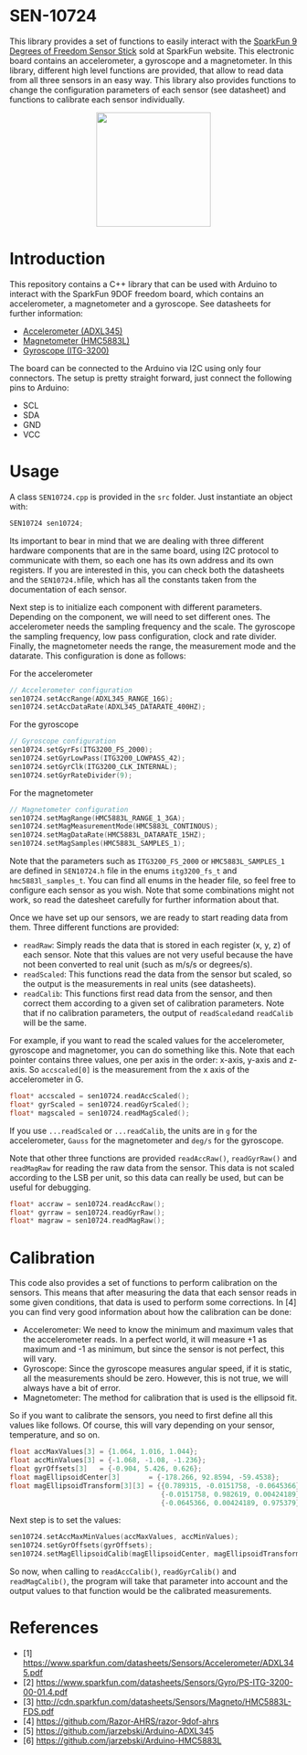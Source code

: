 # SEN-10724

This library provides a set of functions to easily interact with the [SparkFun 9 Degrees of Freedom Sensor Stick](https://www.sparkfun.com/products/retired/10724) sold at SparkFun website. This electronic board contains an accelerometer, a gyroscope and a magnetometer. In this library, different high level functions are provided, that allow to read data from all three sensors in an easy way. This library also provides functions to change the configuration parameters of each sensor (see datasheet) and functions to calibrate each sensor individually.

<p align="center">
  <img width="200" height="200" src="https://cdn.sparkfun.com//assets/parts/5/6/0/5/10724-01a.jpg">
</p>


# Introduction
This repository contains a C++ library that can be used with Arduino to interact with the SparkFun 9DOF freedom board, which contains an accelerometer, a magnetometer and a gyroscope. See datasheets for further information:

* [Accelerometer (ADXL345)](https://www.sparkfun.com/datasheets/Sensors/Accelerometer/ADXL345.pdf)
* [Magnetometer (HMC5883L)](http://cdn.sparkfun.com/datasheets/Sensors/Magneto/HMC5883L-FDS.pdf)
* [Gyroscope (ITG-3200)](https://www.sparkfun.com/datasheets/Sensors/Gyro/PS-ITG-3200-00-01.4.pdf)

The board can be connected to the Arduino via I2C using only four connectors. The setup is pretty straight forward, just connect the following pins to Arduino:

* SCL
* SDA
* GND
* VCC

# Usage
A class `SEN10724.cpp` is provided in the `src` folder. Just instantiate an object with:
```cpp
SEN10724 sen10724;
```
Its important to bear in mind that we are dealing with three different hardware components that are in the same board, using I2C protocol to communicate with them, so each one has its own address and its own registers. If you are interested in this, you can check both the datasheets and the `SEN10724.h`file, which has all the constants taken from the documentation of each sensor.

Next step is to initialize each component with different parameters. Depending on the component, we will need to set different ones. The accelerometer needs the sampling frequency and the scale. The gyroscope the sampling frequency, low pass configuration, clock and rate divider. Finally, the magnetometer needs the range, the measurement mode and the datarate. This configuration is done as follows:

For the accelerometer
```cpp
// Accelerometer configuration
sen10724.setAccRange(ADXL345_RANGE_16G);
sen10724.setAccDataRate(ADXL345_DATARATE_400HZ);
```

For the gyroscope
```cpp
// Gyroscope configuration
sen10724.setGyrFs(ITG3200_FS_2000);
sen10724.setGyrLowPass(ITG3200_LOWPASS_42);
sen10724.setGyrClk(ITG3200_CLK_INTERNAL);
sen10724.setGyrRateDivider(9);
```

For the magnetometer
```cpp
// Magnetometer configuration
sen10724.setMagRange(HMC5883L_RANGE_1_3GA);
sen10724.setMagMeasurementMode(HMC5883L_CONTINOUS);
sen10724.setMagDataRate(HMC5883L_DATARATE_15HZ);
sen10724.setMagSamples(HMC5883L_SAMPLES_1);
```

Note that the parameters such as `ITG3200_FS_2000` or `HMC5883L_SAMPLES_1` are defined in `SEN10724.h` file in the enums `itg3200_fs_t` and `hmc5883l_samples_t`. You can find all enums in the header file, so feel free to configure each sensor as you wish. Note that some combinations might not work, so read the datesheet carefully for further information about that.

Once we have set up our sensors, we are ready to start reading data from them. Three different functions are provided:
* `readRaw`: Simply reads the data that is stored in each register (x, y, z) of each sensor. Note that this values are not very useful because the have not been converted to real unit (such as m/s/s or degrees/s).
* `readScaled`: This functions read the data from the sensor but scaled, so the output is the measurements in real units (see datasheets).
* `readCalib`: This functions first read data from the sensor, and then correct them according to a given set of calibration parameters. Note that if no calibration parameters, the output of `readScaled`and `readCalib` will be the same.

For example, if you want to read the scaled values for the accelerometer, gyroscope and magnetomer, you can do something like this. Note that each pointer contains three values, one per axis in the order: x-axis, y-axis and z-axis. So `accscaled[0]` is the measurement from the x axis of the accelerometer in G.
```cpp
float* accscaled = sen10724.readAccScaled();
float* gyrScaled = sen10724.readGyrScaled();
float* magscaled = sen10724.readMagScaled();
```

If you use `...readScaled` or `...readCalib`, the units are in `g` for the accelerometer, `Gauss` for the magnetometer and `deg/s` for the gyroscope.

Note that other three functions are provided `readAccRaw()`, `readGyrRaw()` and `readMagRaw` for reading the raw data from the sensor. This data is not scaled according to the LSB per unit, so this data can really be used, but can be useful for debugging.

```cpp
float* accraw = sen10724.readAccRaw();
float* gyrraw = sen10724.readGyrRaw();
float* magraw = sen10724.readMagRaw();
```

# Calibration
This code also provides a set of functions to perform calibration on the sensors. This means that after measuring the data that each sensor reads in some given conditions, that data is used to perform some corrections. In [4] you can find very good information about how the calibration can be done:
* Accelerometer: We need to know the minimum and maximum vales that the accelerometer reads. In a perfect world, it will measure +1 as maximum and -1 as minimum, but since the sensor is not perfect, this will vary.
* Gyroscope: Since the gyroscope measures angular speed, if it is static, all the measurements should be zero. However, this is not true, we will always have a bit of error.
* Magnetometer: The method for calibration that is used is the ellipsoid fit.

So if you want to calibrate the sensors, you need to first define all this values like follows. Of course, this will vary depending on your sensor, temperature, and so on.
```cpp
float accMaxValues[3] = {1.064, 1.016, 1.044};
float accMinValues[3] = {-1.068, -1.08, -1.236};
float gyrOffsets[3]   = {-0.904, 5.426, 0.626};
float magEllipsoidCenter[3]       = {-178.266, 92.8594, -59.4538};
float magEllipsoidTransform[3][3] = {{0.789315, -0.0151758, -0.0645366},
                                     {-0.0151758, 0.982619, 0.00424189},
                                     {-0.0645366, 0.00424189, 0.975379}};
```

Next step is to set the values:
```cpp
sen10724.setAccMaxMinValues(accMaxValues, accMinValues);
sen10724.setGyrOffsets(gyrOffsets);
sen10724.setMagEllipsoidCalib(magEllipsoidCenter, magEllipsoidTransform);
```

So now, when calling to `readAccCalib()`, `readGyrCalib()` and `readMagCalib()`, the program will take that parameter into account and the output values to that function would be the calibrated measurements.


# References
* [1] https://www.sparkfun.com/datasheets/Sensors/Accelerometer/ADXL345.pdf
* [2] https://www.sparkfun.com/datasheets/Sensors/Gyro/PS-ITG-3200-00-01.4.pdf
* [3] http://cdn.sparkfun.com/datasheets/Sensors/Magneto/HMC5883L-FDS.pdf
* [4] https://github.com/Razor-AHRS/razor-9dof-ahrs
* [5] https://github.com/jarzebski/Arduino-ADXL345
* [6] https://github.com/jarzebski/Arduino-HMC5883L
